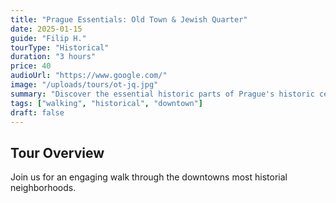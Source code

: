 ```yaml
---
title: "Prague Essentials: Old Town & Jewish Quarter"
date: 2025-01-15
guide: "Filip H."
tourType: "Historical"
duration: "3 hours"
price: 40
audioUrl: "https://www.google.com/"
image: "/uploads/tours/ot-jq.jpg"
summary: "Discover the essential historic parts of Prague's historic centre."
tags: ["walking", "historical", "downtown"]
draft: false
---
```


## Tour Overview

Join us for an engaging walk through the downtowns most historial neighborhoods.